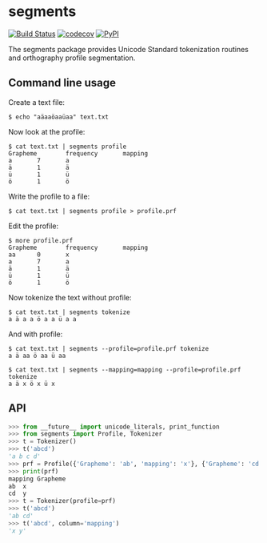 segments
========

[![Build Status](https://travis-ci.org/cldf/segments.svg?branch=master)](https://travis-ci.org/cldf/segments)
[![codecov](https://codecov.io/gh/cldf/segments/branch/master/graph/badge.svg)](https://codecov.io/gh/cldf/segments)
[![PyPI](https://img.shields.io/pypi/v/segments.svg)](https://pypi.python.org/pypi/segments)

The segments package provides Unicode Standard tokenization routines and orthography profile segmentation.


Command line usage
------------------

Create a text file:
```
$ echo "aäaaöaaüaa" text.txt
```

Now look at the profile:
```
$ cat text.txt | segments profile
Grapheme        frequency       mapping
a       7       a
ä       1       ä
ü       1       ü
ö       1       ö
```

Write the profile to a file:
```
$ cat text.txt | segments profile > profile.prf
```

Edit the profile:

```
$ more profile.prf
Grapheme        frequency       mapping
aa      0       x
a       7       a
ä       1       ä
ü       1       ü
ö       1       ö
```

Now tokenize the text without profile:
```
$ cat text.txt | segments tokenize
a ä a a ö a a ü a a
```

And with profile:
```
$ cat text.txt | segments --profile=profile.prf tokenize
a ä aa ö aa ü aa

$ cat text.txt | segments --mapping=mapping --profile=profile.prf tokenize
a ä x ö x ü x
```


API
---

```python
>>> from __future__ import unicode_literals, print_function
>>> from segments import Profile, Tokenizer
>>> t = Tokenizer()
>>> t('abcd')
'a b c d'
>>> prf = Profile({'Grapheme': 'ab', 'mapping': 'x'}, {'Grapheme': 'cd', 'mapping': 'y'})
>>> print(prf)
mapping	Grapheme
ab	x
cd	y
>>> t = Tokenizer(profile=prf)
>>> t('abcd')
'ab cd'
>>> t('abcd', column='mapping')
'x y'
```
